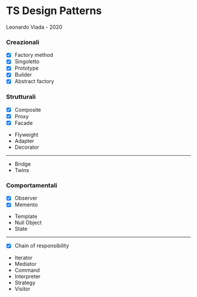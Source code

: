 # TS Design Patterns

Leonardo Viada - 2020

### Creazionali

- [x] Factory method
- [x] Singoletto
- [x] Prototype
- [x] Builder
- [x] Abstract factory

### Strutturali

- [x] Composite
- [x] Proxy
- [x] Facade
- Flyweight
- Adapter
- Decorator

---

- Bridge
- Twins

### Comportamentali

- [x] Observer
- [x] Memento
- Template
- Null Object
- State

---

- [x] Chain of responsibility
- Iterator
- Mediator
- Command
- Interpreter
- Strategy
- Visitor